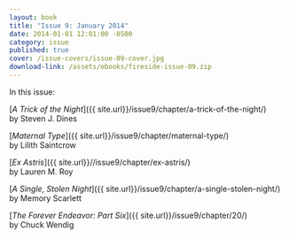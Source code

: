 ```yaml
---
layout: book
title: "Issue 9: January 2014"
date: 2014-01-01 12:01:00 -0500
category: issue
published: true
cover: /issue-covers/issue-09-cover.jpg
download-link: /assets/ebooks/fireside-issue-09.zip
---
```


In this issue:

[_A Trick of the Night_]({{ site.url}}/issue9/chapter/a-trick-of-the-night/)<br/>
by Steven J. Dines

[_Maternal Type_]({{ site.url}}/issue9/chapter/maternal-type/)<br/>
by Lilith Saintcrow

[_Ex Astris_]({{ site.url}}//issue9/chapter/ex-astris/)<br/>
by Lauren M. Roy

[_A Single, Stolen Night_]({{ site.url}}/issue9/chapter/a-single-stolen-night/)<br/>
by Memory Scarlett

[_The Forever Endeavor: Part Six_]({{ site.url}}/issue9/chapter/20/)<br/>
by Chuck Wendig
